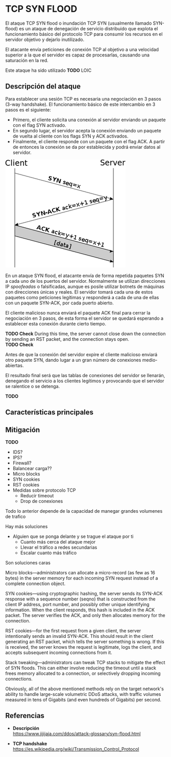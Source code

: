 TCP SYN FLOOD
=============

El ataque TCP SYN flood o inundación TCP SYN (usualmente llamado SYN-flood) es un ataque de denegación de servicio distribuido que explota el funcionamiento básico del protocolo TCP para consumir los recursos en el servidor objetivo y dejarlo inutilizado.

El atacante envía peticiones de conexión TCP al objetivo a una velocidad superior a la que el servidor es capaz de procesarlas, causando una saturación en la red.

Este ataque ha sido utilizado **TODO** LOIC

Descripción del ataque
----------------------

Para establecer una sesión TCP es necesaria una negociación en 3 pasos (3-way handshake). El funcionamiento básico de este intercambio en 3 pasos es el siguiente:

-	Primero, el cliente solicita una conexión al servidor enviando un paquete con el flag SYN activado.
-	En segundo lugar, el servidor acepta la conexión enviando un paquete de vuelta al cliente con los flags SYN y ACK activados.
-	Finalmente, el cliente responde con un paquete con el flag ACK. A partir de entonces la conexión se da por establecida y podrá enviar datos al servidor.

![tcp-handshake](../static/images/tcp_handshake.png)

En un ataque SYN flood, el atacante envía de forma repetida paquetes SYN a cada uno de los puertos del servidor. Normalmente se utilizan direcciones IP *spoofeadas* o falsificadas, aunque es posile utilizar botnets de máquinas con direcciones únicas y reales. El servidor tomará cada una de estos paquetes como peticiones legítimas y responderá a cada de una de ellas con un paquete SYN-ACK, por cada puerto abierto.

El cliente malicioso nunca enviará el paquete ACK final para cerrar la negociación en 3 pasos, de esta forma el servidor se quedará esperando a establecer esta conexión durante cierto tiempo.

**TODO Check** During this time, the server cannot close down the connection by sending an RST packet, and the connection stays open.  
**TODO Check**

Antes de que la conexión del servidor expire el cliente malicioso enviará otro paquete SYN, dando lugar a un gran número de conexiones medio-abiertas.

El resultado final será que las tablas de conexiones del servidor se llenarán, denegando el servicio a los clientes legítimos y provocando que el servidor se ralentice o se detenga.

**TODO**

Características principales
---------------------------

Mitigación
----------

**TODO**

-	IDS?
-	IPS?
-	Firewall?
-	Balancear carga??
-	Micro blocks
-	SYN cookies
-	RST cookies
-	Medidas sobre protocolo TCP
	-	Reducir timeout
	-	Drop de conexiones

Todo lo anterior depende de la capacidad de manegar grandes volumenes de trafico

Hay más soluciones

-	Alguien que se ponga delante y se trague el ataque por ti
	-	Cuanto más cerca del ataque mejor
	-	Llevar el tráfico a redes secundarias
	-	Escalar cuanto más tráfico

Son soluciones caras

Micro blocks—administrators can allocate a micro-record (as few as 16 bytes) in the server memory for each incoming SYN request instead of a complete connection object.

SYN cookies—using cryptographic hashing, the server sends its SYN-ACK response with a sequence number (seqno) that is constructed from the client IP address, port number, and possibly other unique identifying information. When the client responds, this hash is included in the ACK packet. The server verifies the ACK, and only then allocates memory for the connection.

RST cookies—for the first request from a given client, the server intentionally sends an invalid SYN-ACK. This should result in the client generating an RST packet, which tells the server something is wrong. If this is received, the server knows the request is legitimate, logs the client, and accepts subsequent incoming connections from it.

Stack tweaking—administrators can tweak TCP stacks to mitigate the effect of SYN floods. This can either involve reducing the timeout until a stack frees memory allocated to a connection, or selectively dropping incoming connections.

Obviously, all of the above mentioned methods rely on the target network's ability to handle large-scale volumetric DDoS attacks, with traffic volumes measured in tens of Gigabits (and even hundreds of Gigabits) per second.

Referencias
-----------

-	**Descripción**  
	https://www.jijijaja.com/ddos/attack-glossary/syn-flood.html

-	**TCP handshake**  
	https://es.wikipedia.org/wiki/Transmission_Control_Protocol
